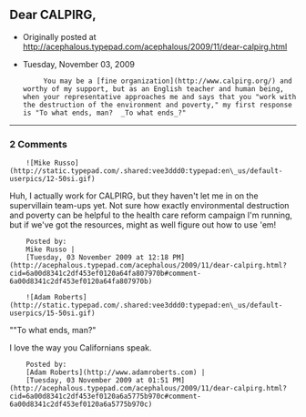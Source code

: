 ## Dear CALPIRG,

 * Originally posted at http://acephalous.typepad.com/acephalous/2009/11/dear-calpirg.html
 * Tuesday, November 03, 2009



			You may be a [fine organization](http://www.calpirg.org/) and worthy of my support, but as an English teacher and human being, when your representative approaches me and says that you "work with the destruction of the environment and poverty," my first response is "To what ends, man?  _To what ends_?"
		

* * *

### 2 Comments 

		

                
[]()

	

		![Mike Russo](http://static.typepad.com/.shared:vee3ddd0:typepad:en\_us/default-userpics/12-50si.gif)
	

	

		

Huh, I actually work for CALPIRG, but they haven't let me in on the supervillain team-ups yet.  Not sure how exactly environmental destruction and poverty can be helpful to the health care reform campaign I'm running, but if we've got the resources, might as well figure out how to use 'em!

	

		Posted by:
		Mike Russo |
		[Tuesday, 03 November 2009 at 12:18 PM](http://acephalous.typepad.com/acephalous/2009/11/dear-calpirg.html?cid=6a00d8341c2df453ef0120a64fa807970b#comment-6a00d8341c2df453ef0120a64fa807970b)

[]()

	

		![Adam Roberts](http://static.typepad.com/.shared:vee3ddd0:typepad:en\_us/default-userpics/15-50si.gif)
	

	

		

""To what ends, man?"

I love the way you Californians speak.

	

		Posted by:
		[Adam Roberts](http://www.adamroberts.com) |
		[Tuesday, 03 November 2009 at 01:51 PM](http://acephalous.typepad.com/acephalous/2009/11/dear-calpirg.html?cid=6a00d8341c2df453ef0120a6a5775b970c#comment-6a00d8341c2df453ef0120a6a5775b970c)

		

        